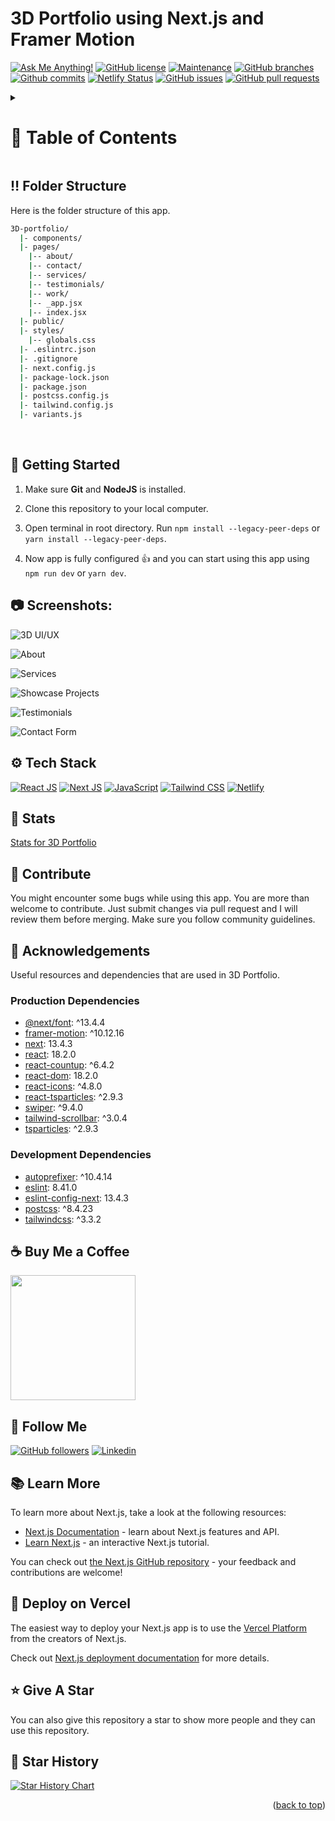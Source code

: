 <a name="readme-top"></a>

# 3D Portfolio using Next.js and Framer Motion

[![Ask Me Anything!](https://flat.badgen.net/static/Ask%20me/anything?icon=github&color=black&scale=1.01)](https://github.com/Tushar98644 "Ask Me Anything!")
[![GitHub license](https://flat.badgen.net/github/license/Tushar98644/3D-portfolio?icon=github&color=black&scale=1.01)](https://github.com/Tushar98644/3D-portfolio/blob/main/LICENSE "GitHub license")
[![Maintenance](https://flat.badgen.net/static/Maintained/yes?icon=github&color=black&scale=1.01)](https://github.com/Tushar98644/3D-portfolio/commits/main "Maintenance")
[![GitHub branches](https://flat.badgen.net/github/branches/Tushar98644/3D-portfolio?icon=github&color=black&scale=1.01)](https://github.com/Tushar98644/3D-portfolio/branches "GitHub branches")
[![Github commits](https://flat.badgen.net/github/commits/Tushar98644/3D-portfolio?icon=github&color=black&scale=1.01)](https://github.com/Tushar98644/3D-portfolio/commits "Github commits")
[![Netlify Status](https://api.netlify.com/api/v1/badges/721491f5-0b0d-4120-96bd-6bd0480ef1e5/deploy-status)](https://awersome-portfolio.netlify.app/ "Netlify Status")
[![GitHub issues](https://flat.badgen.net/github/issues/Tushar98644/3D-portfolio?icon=github&color=black&scale=1.01)](https://github.com/Tushar98644/3D-portfolio/issues "GitHub issues")
[![GitHub pull requests](https://flat.badgen.net/github/prs/Tushar98644/3D-portfolio?icon=github&color=black&scale=1.01)](https://github.com/Tushar98644/3D-portfolio/pulls "GitHub pull requests")

<!-- Table of Contents -->
<details>

<summary>

# :notebook_with_decorative_cover: Table of Contents

</summary>

- [Folder Structure](#bangbang-folder-structure)
- [Getting Started](#toolbox-getting-started)
- [Screenshots](#camera-screenshots)
- [Tech Stack](#gear-tech-stack)
- [Stats](#wrench-stats)
- [Contribute](#raised_hands-contribute)
- [Acknowledgements](#gem-acknowledgements)
- [Buy Me a Coffee](#coffee-buy-me-a-coffee)
- [Follow Me](#rocket-follow-me)
- [Learn More](#books-learn-more)
- [Deploy on Vercel](#page_with_curl-deploy-on-vercel)
- [Give A Star](#star-give-a-star)
- [Star History](#star2-star-history)
- [Give A Star](#star-give-a-star)

</details>

## :bangbang: Folder Structure

Here is the folder structure of this app.

```bash
3D-portfolio/
  |- components/
  |- pages/
    |-- about/
    |-- contact/
    |-- services/
    |-- testimonials/
    |-- work/
    |-- _app.jsx
    |-- index.jsx
  |- public/
  |- styles/
    |-- globals.css
  |- .eslintrc.json
  |- .gitignore
  |- next.config.js
  |- package-lock.json
  |- package.json
  |- postcss.config.js
  |- tailwind.config.js
  |- variants.js
```

<br />

## :toolbox: Getting Started

1. Make sure **Git** and **NodeJS** is installed.

2. Clone this repository to your local computer.

3. Open terminal in root directory. Run `npm install --legacy-peer-deps` or `yarn install --legacy-peer-deps`.

4. Now app is fully configured 👍 and you can start using this app using `npm run dev` or `yarn dev`.

## :camera: Screenshots:

![3D UI/UX](public/screenshots/home.png "3D UI/UX")

![About](public/screenshots/about.png "About")

![Services](public/screenshots/services.png "Services")

![Showcase Projects](public/screenshots/work.png "Showcase Projects")

![Testimonials](public/screenshots/testimonials.png "Testimonials")

![Contact Form](public/screenshots/contact.png "Contact Form")

## :gear: Tech Stack

[![React JS](https://skillicons.dev/icons?i=react "React JS")](https://react.dev/ "React JS") [![Next JS](https://skillicons.dev/icons?i=next "Next JS")](https://nextjs.org/ "Next JS") [![JavaScript](https://skillicons.dev/icons?i=js "JavaScript")](https://developer.mozilla.org/en-US/docs/Web/JavaScript "JavaScript") [![Tailwind CSS](https://skillicons.dev/icons?i=tailwind "Tailwind CSS")](https://tailwindcss.com/ "Tailwind CSS") [![Netlify](https://skillicons.dev/icons?i=netlify "Netlify")](https://netlify.app/ "Netlify")

## :wrench: Stats

[Stats for 3D Portfolio](https://pagespeed-insights-svg.glitch.me/?url=https://3-d-portfolio-sooty.vercel.app/ "Stats for 3D Portfolio")

## :raised_hands: Contribute

You might encounter some bugs while using this app. You are more than welcome to contribute. Just submit changes via pull request and I will review them before merging. Make sure you follow community guidelines.

## :gem: Acknowledgements

Useful resources and dependencies that are used in 3D Portfolio.

### Production Dependencies

- [@next/font](https://www.npmjs.com/package/@next/font): ^13.4.4
- [framer-motion](https://www.npmjs.com/package/framer-motion): ^10.12.16
- [next](https://www.npmjs.com/package/next): 13.4.3
- [react](https://www.npmjs.com/package/react): 18.2.0
- [react-countup](https://www.npmjs.com/package/react-countup): ^6.4.2
- [react-dom](https://www.npmjs.com/package/react-dom): 18.2.0
- [react-icons](https://www.npmjs.com/package/react-icons): ^4.8.0
- [react-tsparticles](https://www.npmjs.com/package/react-tsparticles): ^2.9.3
- [swiper](https://www.npmjs.com/package/swiper): ^9.4.0
- [tailwind-scrollbar](https://www.npmjs.com/package/tailwind-scrollbar): ^3.0.4
- [tsparticles](https://www.npmjs.com/package/tsparticles): ^2.9.3

### Development Dependencies

- [autoprefixer](https://www.npmjs.com/package/autoprefixer): ^10.4.14
- [eslint](https://www.npmjs.com/package/eslint): 8.41.0
- [eslint-config-next](https://www.npmjs.com/package/eslint-config-next): 13.4.3
- [postcss](https://www.npmjs.com/package/postcss): ^8.4.23
- [tailwindcss](https://www.npmjs.com/package/tailwindcss): ^3.3.2

## :coffee: Buy Me a Coffee

[<img src="https://img.shields.io/badge/Buy_Me_A_Coffee-FFDD00?style=for-the-badge&logo=buy-me-a-coffee&logoColor=black" width="200" />](https://www.buymeacoffee.com/Tushar98644 "Buy me a Coffee")

## :rocket: Follow Me

[![GitHub followers](https://img.shields.io/github/followers/Tushar98644?style=social&label=Follow&maxAge=2592000)](https://github.com/Tushar98644 "Follow Me")
[![Linkedin](https://img.shields.io/badge/Linkedin-0077b5?style=for-the-badge&logo=linkedin&logoColor=white)](https://www.linkedin.com/in/tushar-banik/ "Connect")

## :books: Learn More

To learn more about Next.js, take a look at the following resources:

- [Next.js Documentation](https://nextjs.org/docs) - learn about Next.js features and API.
- [Learn Next.js](https://nextjs.org/learn) - an interactive Next.js tutorial.

You can check out [the Next.js GitHub repository](https://github.com/vercel/next.js/) - your feedback and contributions are welcome!

## :page_with_curl: Deploy on Vercel

The easiest way to deploy your Next.js app is to use the [Vercel Platform](https://vercel.com/new?utm_medium=default-template&filter=next.js&utm_source=create-next-app&utm_campaign=create-next-app-readme) from the creators of Next.js.

Check out [Next.js deployment documentation](https://nextjs.org/docs/deployment) for more details.

## :star: Give A Star

You can also give this repository a star to show more people and they can use this repository.

## :star2: Star History

<a href="https://star-history.com/#Tushar98644/3D-portfolio&Timeline">
<picture>
  <source media="(prefers-color-scheme: dark)" srcset="https://api.star-history.com/svg?repos=Tushar98644/3D-portfolio&type=Timeline&theme=dark" />
  <source media="(prefers-color-scheme: light)" srcset="https://api.star-history.com/svg?repos=Tushar98644/3D-portfolio&type=Timeline" />
  <img alt="Star History Chart" src="https://api.star-history.com/svg?repos=Tushar98644/3D-portfolio&type=Timeline" />
</picture>
</a>

<br />
<p align="right">(<a href="#readme-top">back to top</a>)</p>
